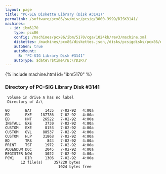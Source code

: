 ```yaml
---
layout: page
title: "PC-SIG Diskette Library (Disk #3141)"
permalink: /software/pcx86/sw/misc/pcsig/3000-3999/DISK3141/
machines:
  - id: ibm5170
    type: pcx86
    config: /machines/pcx86/ibm/5170/cga/1024kb/rev3/machine.xml
    diskettes: /machines/pcx86/diskettes.json,/disks/pcsigdisks/pcx86/diskettes.json
    autoGen: true
    autoMount:
      B: "PC-SIG Library Disk #3141"
    autoType: $date\r$time\rB:\rDIR\r
---
```


{% include machine.html id="ibm5170" %}

### Directory of PC-SIG Library Disk #3141

     Volume in drive A has no label
     Directory of A:\

    GO       BAT      1435   7-02-92   4:00a
    ED       EXE    187786   7-02-92   4:00a
    ED       HNT     26522   7-02-92   4:00a
    INSTALL  EXE      3730   7-02-92   4:00a
    CUSTOM   EXE      8153   7-02-92   4:00a
    CUSTOM   OVL     88537   7-02-92   4:00a
    CUSTOM   HLP     31868   7-02-92   4:00a
    ED       TRS       844   7-02-92   4:00a
    PRINT    TST      1972   7-02-92   4:00a
    ADDENDUM DOC      2045   7-02-92   4:00a
    REGISTER NOW      3022   7-02-92   4:00a
    PCW1     DIR      1306   7-02-92   4:00a
           12 file(s)     357220 bytes
                            1024 bytes free
